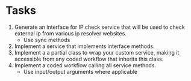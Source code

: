# Tasks
1. Generate an interface for IP check service that will be used to check external ip from various ip resolver websites.
	- Use sync methods
2. Implement a service that implements interface methods.
3. Implement a a partial class to wrap your custom service, making it accessible from any coded workflow that inherits this class.
4. Implement a coded workflow calling all service methods.
	- Use input/output arguments where applicable